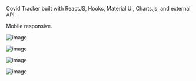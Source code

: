 Covid Tracker built with ReactJS, Hooks, Material UI, Charts.js, and external API.

Mobile responsive.

![image](https://user-images.githubusercontent.com/42185328/122640764-e0b80800-d109-11eb-8bde-4eaf56299c45.png)

![image](https://user-images.githubusercontent.com/42185328/122640843-2ecd0b80-d10a-11eb-92e9-df294a5950b5.png)

![image](https://user-images.githubusercontent.com/42185328/122640866-5623d880-d10a-11eb-887c-75c549592cf9.png)

![image](https://user-images.githubusercontent.com/42185328/122640880-72277a00-d10a-11eb-92f8-4757ab3266dd.png)








